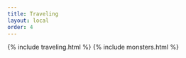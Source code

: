 ```yaml
---
title: Traveling
layout: local
order: 4
---
```

{% include traveling.html %}
{% include monsters.html %}
